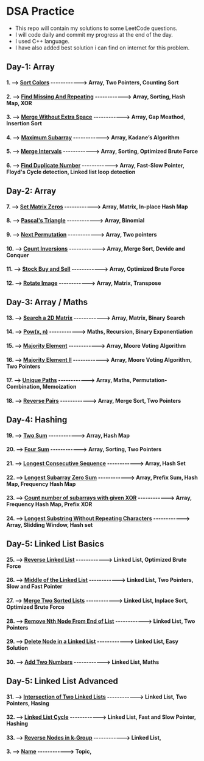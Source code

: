 # DSA Practice

-   This repo will contain my solutions to some LeetCode questions.
-   I will code daily and commit my progress at the end of the day.
-   I used C++ language.
-   I have also added best solution i can find on internet for this problem.

## Day-1: Array

#### 1. --> [Sort Colors](https://leetcode.com/problems/sort-colors/ "LeetCode") ------------> Array, Two Pointers, Counting Sort

#### 2. --> [Find Missing And Repeating](https://www.geeksforgeeks.org/find-a-repeating-and-a-missing-number/ "GeeksforGeeks") ------------> Array, Sorting, Hash Map, XOR

#### 3. --> [Merge Without Extra Space](https://www.geeksforgeeks.org/efficiently-merging-two-sorted-arrays-with-o1-extra-space/ "GeeksforGeeks") ------------> Array, Gap Meathod, Insertion Sort

#### 4. --> [Maximum Subarray](https://leetcode.com/problems/maximum-subarray/ "LeetCode") ------------> Array, Kadane’s Algorithm

#### 5. --> [Merge Intervals](https://leetcode.com/problems/merge-intervals/ "LeetCode") ------------> Array, Sorting, Optimized Brute Force

#### 6. --> [Find Duplicate Number](https://leetcode.com/problems/find-the-duplicate-number/ "LeetCode") ------------> Array, Fast-Slow Pointer, Floyd's Cycle detection, Linked list loop detection

## Day-2: Array

#### 7. --> [Set Matrix Zeros](https://leetcode.com/problems/set-matrix-zeroes/ "LeetCode") ------------> Array, Matrix, In-place Hash Map

#### 8. --> [Pascal's Triangle](https://leetcode.com/problems/pascals-triangle/ "LeetCode") ------------> Array, Binomial

#### 9. --> [Next Permutation](https://leetcode.com/problems/next-permutation/ "LeetCode") ------------> Array, Two pointers

#### 10. --> [Count Inversions](https://practice.geeksforgeeks.org/problems/inversion-of-array-1587115620/1 "GeeksforGeeks") ------------> Array, Merge Sort, Devide and Conquer

#### 11. --> [Stock Buy and Sell](https://leetcode.com/problems/best-time-to-buy-and-sell-stock/ "LeetCode") ------------> Array, Optimized Brute Force

#### 12. --> [Rotate Image](https://leetcode.com/problems/rotate-image/ "LeetCode") ------------> Array, Matrix, Transpose

## Day-3: Array / Maths

#### 13. --> [Search a 2D Matrix](https://leetcode.com/problems/search-a-2d-matrix/ "LeetCode") ------------> Array, Matrix, Binary Search

#### 14. --> [Pow(x, n)](https://leetcode.com/problems/powx-n/ "LeetCode") ------------> Maths, Recursion, Binary Exponentiation

#### 15. --> [Majority Element](https://leetcode.com/problems/majority-element/ "LeetCode") ------------> Array, Moore Voting Algorithm

#### 16. --> [Majority Element II](https://leetcode.com/problems/majority-element-ii/ "LeetCode") ------------> Array, Moore Voting Algorithm, Two Pointers

#### 17. --> [Unique Paths](https://leetcode.com/problems/unique-paths/ "LeetCode") ------------> Array, Maths, Permutation-Combination, Memoization

#### 18. --> [Reverse Pairs](https://leetcode.com/problems/reverse-pairs/ "LeetCode") ------------> Array, Merge Sort, Two Pointers

## Day-4: Hashing

#### 19. --> [Two Sum](https://leetcode.com/problems/two-sum/ "LeetCode") ------------> Array, Hash Map

#### 20. --> [Four Sum](https://leetcode.com/problems/4sum/ "LeetCode") ------------> Array, Sorting, Two Pointers

#### 21. --> [Longest Consecutive Sequence](https://leetcode.com/problems/longest-consecutive-sequence/ "LeetCode") ------------> Array, Hash Set

#### 22. --> [Longest Subarray Zero Sum](https://practice.geeksforgeeks.org/problems/largest-subarray-with-0-sum/1 "GeeksForGeeks") ------------> Array, Prefix Sum, Hash Map, Frequency Hash Map

#### 23. --> [Count number of subarrays with given XOR](https://leetcode.com/problems/ "LeetCode") ------------> Array, Frequency Hash Map, Prefix XOR

#### 24. --> [Longest Substring Without Repeating Characters](https://leetcode.com/problems/longest-substring-without-repeating-characters/ "LeetCode") ------------> Array, Slidding Window, Hash set

## Day-5: Linked List Basics

#### 25. --> [Reverse Linked List](https://leetcode.com/problems/reverse-linked-list/ "LeetCode") ------------> Linked List, Optimized Brute Force

#### 26. --> [Middle of the Linked List](https://leetcode.com/problems/middle-of-the-linked-list/ "LeetCode") ------------> Linked List, Two Pointers, Slow and Fast Pointer

#### 27. --> [Merge Two Sorted Lists](https://leetcode.com/problems/merge-two-sorted-lists/ "LeetCode") ------------> Linked List, Inplace Sort, Optimized Brute Force

#### 28. --> [Remove Nth Node From End of List](https://leetcode.com/problems/remove-nth-node-from-end-of-list/ "LeetCode") ------------> Linked List, Two Pointers

#### 29. --> [Delete Node in a Linked List](https://leetcode.com/problems/delete-node-in-a-linked-list/ "LeetCode") ------------> Linked List, Easy Solution

#### 30. --> [Add Two Numbers](https://leetcode.com/problems/add-two-numbers/ "LeetCode") ------------> Linked List, Maths

## Day-5: Linked List Advanced

#### 31. --> [Intersection of Two Linked Lists](https://leetcode.com/problems/intersection-of-two-linked-lists/ "LeetCode") ------------> Linked List, Two Pointers, Hasing

#### 32. --> [Linked List Cycle](https://leetcode.com/problems/linked-list-cycle/ "LeetCode") ------------> Linked List, Fast and Slow Pointer, Hashing

#### 33. --> [Reverse Nodes in k-Group](https://leetcode.com/problems/reverse-nodes-in-k-group/ "LeetCode") ------------> Linked List,

#### 3. --> [Name](link "LeetCode") ------------> Topic,
